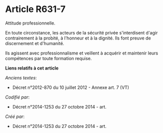 # Article R631-7

Attitude professionnelle.

En toute circonstance, les acteurs de la sécurité privée s'interdisent d'agir contrairement à la probité, à l'honneur et à la
dignité. Ils font preuve de discernement et d'humanité.

Ils agissent avec professionnalisme et veillent à acquérir et maintenir leurs compétences par toute formation requise.

**Liens relatifs à cet article**

_Anciens textes_:

  - Décret n°2012-870 du 10 juillet 2012 -  Annexe art. 7 (VT)

_Codifié par_:

  - Décret n°2014-1253 du 27 octobre 2014 - art.

_Créé par_:

  - Décret n°2014-1253 du 27 octobre 2014 - art.
